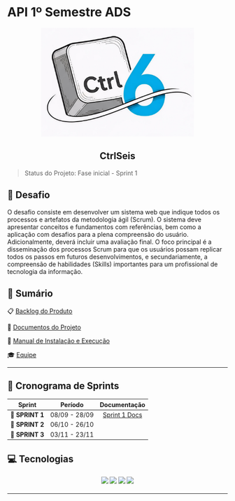 # API 1º Semestre ADS

<p align="center">
      <img src="docs/Img/Ctrl6_Logo.jpg" alt="logo do Ctrlseis" width="350">
      <h2 align="center"> CtrlSeis</h2>
</p>

> Status do Projeto: Fase inicial - Sprint 1 

## 🏅 Desafio <a id="desafio"></a>

O desafio consiste em desenvolver um sistema web que indique todos os processos e artefatos da metodologia ágil (Scrum). O sistema deve apresentar conceitos e fundamentos com referências, bem como a aplicação com desafios para a plena compreensão do usuário. Adicionalmente, deverá incluir uma avaliação final. O foco principal é a disseminação dos processos Scrum para que os usuários possam replicar todos os passos em futuros desenvolvimentos, e secundariamente, a compreensão de habilidades (Skills) importantes para um profissional de tecnologia da informação.





## 📝 Sumário

📋 <a href = docs/documentação/backlog/README.md> Backlog do Produto</a>  

📁 <a href = docs/sprint1/README.md> Documentos do Projeto</a>

📖 <a href = docs/documentação/manual/README.md> Manual de Instalação e Execução</a>  

🎓 <a href = docs/documentação/equipe/README.md> Equipe</a> 

---

## 📅 Cronograma de Sprints <a id="sprint"></a>

| Sprint          |    Período    |  Documentação  |
| --------------- | :-----------: | :--------------------: |
| 🔖 **SPRINT 1** | 08/09 - 28/09 |  <a href = docs/sprint1/documentação/README.md> Sprint 1 Docs</a>
| 🔖 **SPRINT 2** | 06/10 - 26/10 |
| 🔖 **SPRINT 3** | 03/11 - 23/11 |

## 💻 Tecnologias <a id="tecnologias"></a>

<h4 align="center">
 <a href="https://www.python.org/"><img src="https://img.shields.io/badge/Python-3776AB?style=for-the-badge&logo=python&logoColor=white"></a>
 <a href="https://github.com/"><img src="https://img.shields.io/badge/github-%23121011.svg?style=for-the-badge&logo=github&logoColor=white"/></a>
<a href="https://www.figma.com/"><img src="https://img.shields.io/badge/Figma-F24E1E?style=for-the-badge&logo=figma&logoColor=white"/></a>
<a href="https://www.atlassian.com/software/jira"><img src="https://img.shields.io/badge/Jira-0052CC?style=for-the-badge&logo=jira&logoColor=white"/></a>

</h4>

---
